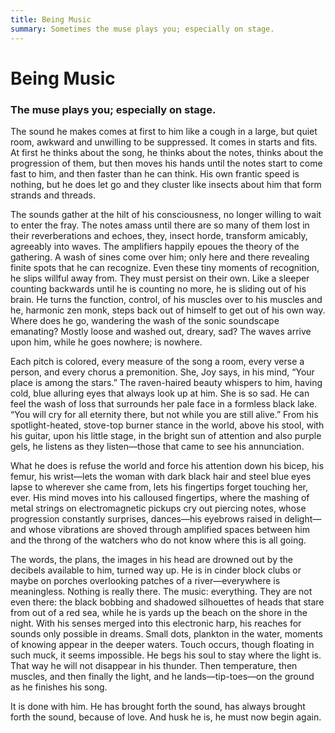 ```yaml
---
title: Being Music
summary: Sometimes the muse plays you; especially on stage.
---
```


# Being Music
### The muse plays you; especially on stage.

The sound he makes comes at first to him like a cough in a large, but quiet room, awkward and unwilling to be suppressed. It comes in starts and fits. At first he thinks about the song, he thinks about the notes, thinks about the progression of them, but then moves his hands until the notes start to come fast to him, and then faster than he can think. His own frantic speed is nothing, but he does let go and they cluster like insects about him that form strands and threads.

The sounds gather at the hilt of his consciousness, no longer willing to wait to enter the fray. The notes amass until there are so many of them lost in their reverberations and echoes, they, insect horde, transform amicably, agreeably into waves. The amplifiers happily epoues the theory of the gathering. A wash of sines come over him; only here and there revealing finite spots that he can recognize. Even these tiny moments of recognition, he slips willful away from. They must persist on their own. Like a sleeper counting backwards until he is counting no more, he is sliding out of his brain. He turns the function, control, of his muscles over to his muscles and he, harmonic zen monk, steps back out of himself to get out of his own way. Where does he go, wandering the wash of the sonic soundscape emanating? Mostly loose and washed out, dreary, sad? The waves arrive upon him, while he goes nowhere; is nowhere.

Each pitch is colored, every measure of the song a room, every verse a person, and every chorus a premonition. She, Joy says, in his mind, “Your place is among the stars.” The raven-haired beauty whispers to him, having cold, blue alluring eyes that always look up at him. She is so sad. He can feel the wash of loss that surrounds her pale face in a formless black lake. “You will cry for all eternity there, but not while you are still alive.” From his spotlight-heated, stove-top burner stance in the world, above his stool, with his guitar, upon his little stage, in the bright sun of attention and also purple gels, he listens as they listen—those that came to see his annunciation.

What he does is refuse the world and force his attention down his bicep, his femur, his wrist—lets the woman with dark black hair and steel blue eyes lapse to wherever she came from, lets his fingertips forget touching her, ever. His mind moves into his calloused fingertips, where the mashing of metal strings on electromagnetic pickups cry out piercing notes, whose progression constantly surprises, dances—his eyebrows raised in delight—and whose vibrations are shoved through amplified spaces between him and the throng of the watchers who do not know where this is all going.

The words, the plans, the images in his head are drowned out by the decibels available to him, turned way up. He is in cinder block clubs or maybe on porches overlooking patches of a river—everywhere is meaningless. Nothing is really there. The music: everything.
They are not even there: the black bobbing and shadowed silhouettes of heads that stare from out of a red sea, while he is yards up the beach on the shore in the night. With his senses merged into this electronic harp, his reaches for sounds only possible in dreams. Small dots, plankton in the water, moments of knowing appear in the deeper waters. Touch occurs, though floating in such muck, it seems impossible. He begs his soul to stay where the light is. That way he will not disappear in his thunder. Then temperature, then muscles, and then finally the light, and he lands—tip-toes—on the ground as he finishes his song.

It is done with him. He has brought forth the sound, has always brought forth the sound, because of love. And husk he is, he must now begin again.